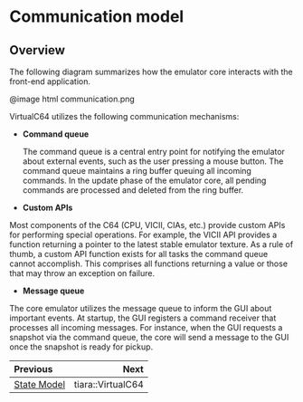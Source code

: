 # Communication model

## Overview

The following diagram summarizes how the emulator core interacts with the front-end application. 
 
@image html communication.png

VirtualC64 utilizes the following communication mechanisms:

- **Command queue**

  The command queue is a central entry point for notifying the emulator about external events, such as the user pressing a mouse button. The command queue maintains a ring buffer queuing all incoming commands. In the update phase of the emulator core, all pending commands are processed and deleted from the ring buffer.
    
- **Custom APIs**

 Most components of the C64 (CPU, VICII, CIAs, etc.) provide custom APIs for performing special operations. For example, the VICII API provides a function returning a pointer to the latest stable emulator texture. As a rule of thumb, a custom API function exists for all tasks the command queue cannot accomplish. This comprises all functions returning a value or those that may throw an exception on failure. 
     
- **Message queue**
 
 The core emulator utilizes the message queue to inform the GUI about important events. At startup, the GUI registers a command receiver that processes all incoming messages. For instance, when the GUI requests a snapshot via the command queue, the core will send a message to the GUI once the snapshot is ready for pickup.  

<div class="section_buttons">

| Previous                      |                           Next |
|:------------------------------|-------------------------------:|
| [State Model](state.md)       |               tiara::VirtualC64 |
 
</div>
